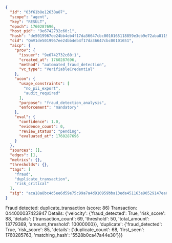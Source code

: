```json
{
  "id": "03f61b8e12638a87",
  "scope": "agent",
  "key": "RESULT",
  "epoch": 1760287696,
  "host_pid": "9e6742732c60:1",
  "hash": "de5019967ee24bb4eb4f17da36647cbc0010165118859e3eb9e72aba8119fc70",
  "cid": "QmV1de5019967ee24bb4eb4f17da36647cbc00101651",
  "aicp": {
    "prov": {
      "issuer": "9e6742732c60:1",
      "created_at": 1760287696,
      "method": "automated_fraud_detection",
      "vc_type": "VerifiableCredential"
    },
    "ucon": {
      "usage_constraints": [
        "no_pii_export",
        "audit_required"
      ],
      "purpose": "fraud_detection_analysis",
      "enforcement": "mandatory"
    },
    "eval": {
      "confidence": 1.0,
      "evidence_count": 0,
      "review_status": "pending",
      "evaluated_at": 1760287696
    }
  },
  "sources": [],
  "edges": [],
  "metrics": {},
  "thresholds": {},
  "tags": [
    "fraud",
    "duplicate_transaction",
    "risk_critical"
  ],
  "sig": "aca18a8bc4d5ee6d59e75c99a7a4d910959bba13eda451163e90529147ea6fcd"
}
```

Fraud detected: duplicate_transaction (score: 86)
Transaction: 044000037423947
Details: {'velocity': {'fraud_detected': True, 'risk_score': 88, 'details': {'transaction_count': 69, 'threshold': 50, 'total_amount': 13779369, 'amount_threshold': 10000000}}, 'duplicate': {'fraud_detected': True, 'risk_score': 85, 'details': {'duplicate_count': 68, 'first_seen': 1760285763, 'matching_hash': '5528b0ca47a44e30'}}}